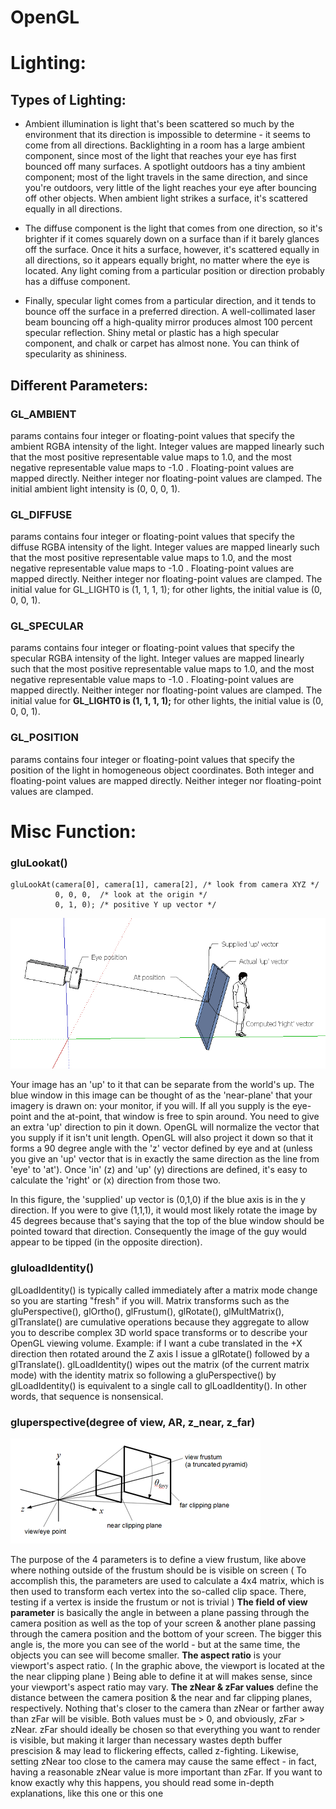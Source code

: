 # OpenGL
# Lighting: 
## Types of Lighting: 
* Ambient illumination is light that's been scattered so much by the environment that its direction is impossible to determine - it seems to come from all directions. Backlighting in a room has a large ambient component, since most of the light that reaches your eye has first bounced off many surfaces. A spotlight outdoors has a tiny ambient component; most of the light travels in the same direction, and since you're outdoors, very little of the light reaches your eye after bouncing off other objects. When ambient light strikes a surface, it's scattered equally in all directions.

* The diffuse component is the light that comes from one direction, so it's brighter if it comes squarely down on a surface than if it barely glances off the surface. Once it hits a surface, however, it's scattered equally in all directions, so it appears equally bright, no matter where the eye is located. Any light coming from a particular position or direction probably has a diffuse component.

* Finally, specular light comes from a particular direction, and it tends to bounce off the surface in a preferred direction. A well-collimated laser beam bouncing off a high-quality mirror produces almost 100 percent specular reflection. Shiny metal or plastic has a high specular component, and chalk or carpet has almost none. You can think of specularity as shininess.

## Different Parameters: 

### GL_AMBIENT
params contains four integer or floating-point values that specify the ambient RGBA intensity of the light. Integer values are mapped linearly such that the most positive representable value maps to 1.0, and the most negative representable value maps to -1.0 . Floating-point values are mapped directly. Neither integer nor floating-point values are clamped. The initial ambient light intensity is (0, 0, 0, 1).

### GL_DIFFUSE
params contains four integer or floating-point values that specify the diffuse RGBA intensity of the light. Integer values are mapped linearly such that the most positive representable value maps to 1.0, and the most negative representable value maps to -1.0 . Floating-point values are mapped directly. Neither integer nor floating-point values are clamped. The initial value for GL_LIGHT0 is (1, 1, 1, 1); for other lights, the initial value is (0, 0, 0, 1).

### GL_SPECULAR
params contains four integer or floating-point values that specify the specular RGBA intensity of the light. Integer values are mapped linearly such that the most positive representable value maps to 1.0, and the most negative representable value maps to -1.0 . Floating-point values are mapped directly. Neither integer nor floating-point values are clamped. The initial value for **GL_LIGHT0 is (1, 1, 1, 1);** for other lights, the initial value is (0, 0, 0, 1).

### GL_POSITION
params contains four integer or floating-point values that specify the position of the light in homogeneous object coordinates. Both integer and floating-point values are mapped directly. Neither integer nor floating-point values are clamped.


# Misc Function: 

### gluLookat()

```
gluLookAt(camera[0], camera[1], camera[2], /* look from camera XYZ */ 
          0, 0, 0,  /* look at the origin */ 
          0, 1, 0); /* positive Y up vector */
```

![](1.png)

Your image has an 'up' to it that can be separate from the world's up. The blue window in this image can be thought of as the 'near-plane' that your imagery is drawn on: your monitor, if you will. If all you supply is the eye-point and the at-point, that window is free to spin around. You need to give an extra 'up' direction to pin it down. OpenGL will normalize the vector that you supply if it isn't unit length. OpenGL will also project it down so that it forms a 90 degree angle with the 'z' vector defined by eye and at (unless you give an 'up' vector that is in exactly the same direction as the line from 'eye' to 'at'). Once 'in' (z) and 'up' (y) directions are defined, it's easy to calculate the 'right' or (x) direction from those two.

In this figure, the 'supplied' up vector is (0,1,0) if the blue axis is in the y direction. If you were to give (1,1,1), it would most likely rotate the image by 45 degrees because that's saying that the top of the blue window should be pointed toward that direction. Consequently the image of the guy would appear to be tipped (in the opposite direction).


### gluloadIdentity()

glLoadIdentity() is typically called immediately after a matrix mode change so you are starting "fresh" if you will. Matrix transforms such as the gluPerspective(), glOrtho(), glFrustum(), glRotate(), glMultMatrix(), glTranslate() are cumulative operations because they aggregate to allow you to describe complex 3D world space transforms or to describe your OpenGL viewing volume. Example: if I want a cube translated in the +X direction then rotated around the Z axis I issue a glRotate() followed by a glTranslate().
glLoadIdentity() wipes out the matrix (of the current matrix mode) with the identity matrix so following a gluPerspective() by glLoadIdentity() is equivalent to a single call to glLoadIdentity(). In other words, that sequence is nonsensical.

### gluperspective(degree of view, AR, z_near, z_far)

![](2.png)

The purpose of the 4 parameters is to define a view frustum, like above where nothing outside of the frustum should be is visible on screen ( To accomplish this, the parameters are used to calculate a 4x4 matrix, which is then used to transform each vertex into the so-called clip space. There, testing if a vertex is inside the frustum or not is trivial )
**The field of view parameter** is basically the angle in between a plane passing through the camera position as well as the top of your screen & another plane passing through the camera position and the bottom of your screen. The bigger this angle is, the more you can see of the world - but at the same time, the objects you can see will become smaller.
**The aspect ratio** is your viewport's aspect ratio. ( In the graphic above, the viewport is located at the the near clipping plane ) Being able to define it at will makes sense, since your viewport's aspect ratio may vary.
**The zNear & zFar values** define the distance between the camera position & the near and far clipping planes, respectively. Nothing that's closer to the camera than zNear or farther away than zFar will be visible. Both values must be > 0, and obviously, zFar > zNear. zFar should ideally be chosen so that everything you want to render is visible, but making it larger than necessary wastes depth buffer prescision & may lead to flickering effects, called z-fighting. Likewise, setting zNear too close to the camera may cause the same effect - in fact, having a reasonable zNear value is more important than zFar. If you want to know exactly why this happens, you should read some in-depth explanations, like this one or this one

